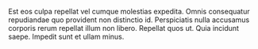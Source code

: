 Est eos culpa repellat vel cumque molestias expedita. Omnis consequatur repudiandae quo provident non distinctio id. Perspiciatis nulla accusamus corporis rerum repellat illum non libero. Repellat quos ut. Quia incidunt saepe. Impedit sunt et ullam minus.